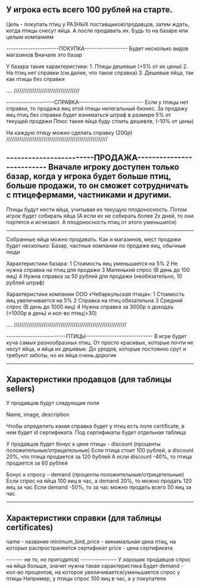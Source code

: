 У игрока есть всего 100 рублей на старте.
-----------------------------------

Цель - покупать птиц у РАЗНЫХ поставщиков\продавцов,
затем ждать, когда птицы снесут яйца.
А после продавать их. Будь то на базаре или целым компаниям

----------------------ПОКУПКА------------------
Будет несколько видов магазинов
Вначале это базар

У базара такие характеристики:
    1. Птицы дешевые (+5% от их цены)
    2. На птиц нет справки (см.далее, что такое справка)
    3. Дешевые яйца, так как птицы без справки

....
///////////////////////////////////

--------------------СПРАВКА---------------------------
Если у птицы нет справки, то продажа яиц этой птицы нелегальный бизнес.
За продажу яиц птиц без справки будет взниматься штраф в размере 5% от текущей продажи
Плюс такие яйца буду стоить дешевле, (-10% от цены)

На каждую птицу можно сделать справку (200р)
//////////////////////////////////////////////////////

------------------------ПРОДАЖА--------------------------
Вначале игроку доступен только базар, когда у игрока будет больше птиц, 
больше продажи, то он сможет сотрудничать с птицефермами, частниками и другими.
---------------------------------------------------------

Птицы будут нести яйца, учитывая их текущую плодоносность.
Потом игрок будет собирать яйца
(А если их не собирать более 2х дней, то они портятся и исчезают.
А плодоносность птиц от этого уменьшится)

---------------------------------------------------------
Собранные яйца можно продавать.
Как и магазинов, мест продажи будет несколько:
Базар, частные компании по продаже яиц, обычные люди

Характеристики базара:
    1 Стоимость яиц уменьшается на 5%
    2 Не нужна справка на птиц для продажи
    3 Маленький спрос (В день до 100 яиц)
    4 Нужна справка за 50 рублей для продажи (необязательно, 10 рублей штраф)

Характеристики компании ООО «Чебаркульская птица»:
    1 Стоимость яиц увеличивается на 5%
    2 Справка на птиц обязательна
    3 Средний спрос (В день до 1000 яиц)
    4 Нужна справка за 3000р о доходаъ (>1000р в день) и кол-во птиц(>30)

....
////////////////////////////////////////////////////////////

                                
-------------------------ПТИЦЫ----------------------------
В игре будет куча самых разнообразных птиц.
От просто красивых, которые почти не несут яйца, и яйца их дешевые.
До уродов, которые постоянно срут и требуют заботы, но их яйца очень дорогие


----------------------------------------------------------
Характеристики продавцов (для таблицы sellers)
----------------------------------------------------------

У продавцов будут следующие поля

Name, image, description

Чтобы определить какая справка будет у птиц есть поле certificate,
в нем будет id сертификата. Под сертификаты будет отдельная таблица

У продавцов будет бонус к цене птицы - discount (проценты положительные/отрицательные)
Если птица стоит 100 рублей, а discount 20%, что птица продается за 120 бублей
А если discount -40%, то птица продается за 60 рублей

Бонус к спросу - demand (проценты положительные/отрицательные)
Если спрос на яйца 100 яиц в час, а demand 20%, то можно продать 120 яиц за час
Если demand -50%, то за час можно продать всего 50 яиц за час

-----------------------------------------------------
Характеристики справки (для таблицы certificates)
-----------------------------------------------------

name - название
minimum_bird_price - минимальная цена птиц, на которых распространяется сертификат
price - цена сертификата

[comment]: <> (birds_count - кол-во )











------- не то, но пригодится) ---------------
У хороших продавцов спрос на яйца больше, значит нужна такая характеристика
Будет demand - кол-во процентов, на которое увеличивается/уменьшается спрос у птицы
Например, у птицы спрос 100 яиц в час, а у покупателя

